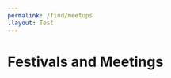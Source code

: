 ```yaml
---
permalink: /find/meetups
llayout: Test
---
```

# Festivals and Meetings


<alphalist
:items="items"
keyterm="Event Name"
keydef="EStartDate"
caption="List of Tango Events"
/>

<script>
import json from 'Bundle/dist/meetups.json'
export default {
  data: function() {
    return {
      items: json
    }
  },
}
</script>
